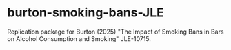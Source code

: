 # burton-smoking-bans-JLE
Replication package for Burton (2025) "The Impact of Smoking Bans in Bars on Alcohol Consumption and Smoking" JLE-10715.
